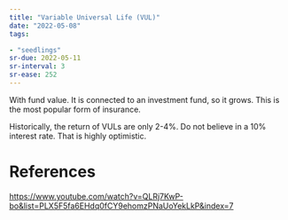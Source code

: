 ```yaml
---
title: "Variable Universal Life (VUL)"
date: "2022-05-08"
tags:

- "seedlings"
sr-due: 2022-05-11
sr-interval: 3
sr-ease: 252
---
```


With fund value. It is connected to an investment fund, so it grows. This is the most popular form of insurance.

Historically, the return of VULs are only 2-4%. Do not believe in a 10% interest rate. That is highly optimistic.

# References

https://www.youtube.com/watch?v=QLRj7KwP-bo&list=PLX5F5fa6EHdq0fCY9ehomzPNaUoYekLkP&index=7